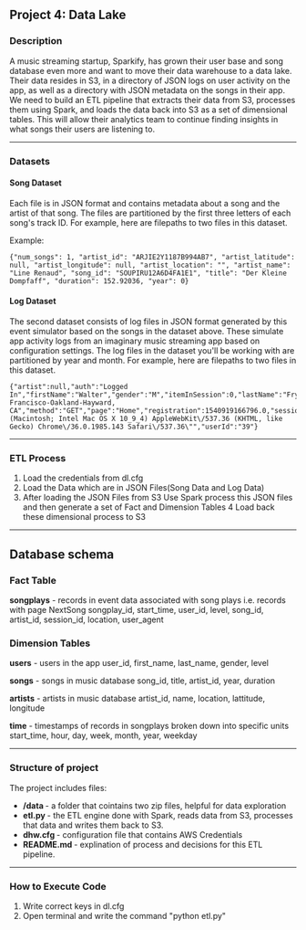 ## Project 4: Data Lake

### Description
A music streaming startup, Sparkify, has grown their user base and song database even more and want to move their
data warehouse to a data lake. Their data resides in S3, in a directory of JSON logs on user activity on the app,
as well as a directory with JSON metadata on the songs in their app.
We need to build an ETL pipeline that extracts their data from S3, processes them using Spark, 
and loads the data back into S3 as a set of dimensional tables. 
This will allow their analytics team to continue finding insights in what songs their users are listening to.

--------------------------------------------

### Datasets

#### Song Dataset
Each file is in JSON format and contains metadata about a song and the artist of that song. The files are partitioned by 
the first three letters of each song's track ID. For example, here are filepaths to two files in this dataset.

Example:
```
{"num_songs": 1, "artist_id": "ARJIE2Y1187B994AB7", "artist_latitude": null, "artist_longitude": null, "artist_location": "", "artist_name": "Line Renaud", "song_id": "SOUPIRU12A6D4FA1E1", "title": "Der Kleine Dompfaff", "duration": 152.92036, "year": 0}
```

#### Log Dataset
The second dataset consists of log files in JSON format generated by this event simulator based on the songs in the 
dataset above. These simulate app activity logs from an imaginary music streaming app based on configuration settings.
The log files in the dataset you'll be working with are partitioned by year and month. For example, here are 
filepaths to two files in this dataset.

```
{"artist":null,"auth":"Logged In","firstName":"Walter","gender":"M","itemInSession":0,"lastName":"Frye","length":null,"level":"free","location":"San Francisco-Oakland-Hayward, CA","method":"GET","page":"Home","registration":1540919166796.0,"sessionId":38,"song":null,"status":200,"ts":1541105830796,"userAgent":"\"Mozilla\/5.0 (Macintosh; Intel Mac OS X 10_9_4) AppleWebKit\/537.36 (KHTML, like Gecko) Chrome\/36.0.1985.143 Safari\/537.36\"","userId":"39"}
```

--------------------------------------------
### ETL Process

1. Load the credentials from dl.cfg
2. Load the Data which are in JSON Files(Song Data and Log Data)
3. After loading the JSON Files from S3 Use Spark process this JSON files and then generate a set of Fact and Dimension Tables
4  Load back these dimensional process to S3
--------------------------------------------

## Database schema

### Fact Table
<b>songplays</b> - records in event data associated with song plays i.e. records with page NextSong 
songplay_id, start_time, user_id, level, song_id, artist_id, session_id, location, user_agent

### Dimension Tables
<b>users</b> - users in the app user_id, first_name, last_name, gender, level

<b>songs</b> - songs in music database song_id, title, artist_id, year, duration

<b>artists</b> - artists in music database artist_id, name, location, lattitude, longitude

<b>time</b> - timestamps of records in songplays broken down into specific units start_time, hour, day, week, month, year, weekday

--------------------------------------------
### Structure of project

The project includes files:
* <b> /data </b> - a folder that cointains two zip files, helpful for data exploration
* <b> etl.py </b> - the ETL engine done with Spark, reads data from S3, processes that data and writes them back to S3.
* <b> dhw.cfg </b> - configuration file that contains AWS Credentials
* <b> README.md </b> - explination of process and decisions for this ETL pipeline.
--------------------------------------------

### How to Execute Code

1. Write correct keys in dl.cfg
2. Open terminal and write the command "python etl.py"
